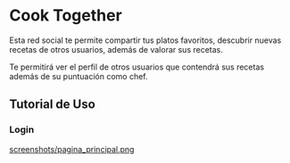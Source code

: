 
# Cook Together
Esta red social te permite compartir tus platos favoritos, descubrir nuevas recetas de 
otros usuarios, además de valorar sus recetas.

Te permitirá ver el perfil de otros usuarios que contendrá sus recetas además de su 
puntuación como chef.

## Tutorial de Uso
### Login
[screenshots/pagina_principal.png](https://github.com/GonzaloLGB17/capsAndroid/blob/main/login.png)
